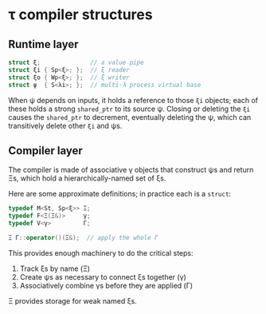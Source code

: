 # τ compiler structures
## Runtime layer
```cpp
struct ξ;              // a value pipe
struct ξi { Sp<ξ>; };  // ξ reader
struct ξo { Wp<ξ>; };  // ξ writer
struct ψ  { S<λi>; };  // multi-λ process virtual base
```

When ψ depends on inputs, it holds a reference to those `ξi` objects; each of these holds a strong `shared_ptr` to its source ψ. Closing or deleting the `ξi` causes the `shared_ptr` to decrement, eventually deleting the ψ, which can transitively delete other `ξi` and ψs.


## Compiler layer
The compiler is made of associative γ objects that construct ψs and return Ξs, which hold a hierarchically-named set of ξs.

Here are some approximate definitions; in practice each is a `struct`:

```cpp
typedef M<St, Sp<ξ>> Ξ;
typedef F<Ξ(Ξ&)>     γ;
typedef V<γ>         Γ;

Ξ Γ::operator()(Ξ&);  // apply the whole Γ
```

This provides enough machinery to do the critical steps:

1. Track ξs by name (Ξ)
2. Create ψs as necessary to connect ξs together (γ)
3. Associatively combine γs before they are applied (Γ)

Ξ provides storage for weak named ξs.
